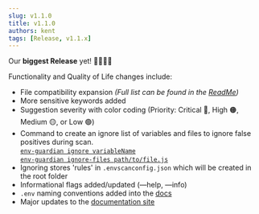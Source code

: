 ```yaml
---
slug: v1.1.0
title: v1.1.0
authors: kent
tags: [Release, v1.1.x]
---
```


Our **biggest Release** yet! 🎉🎉🎉🎉 <!-- truncate --> 

Functionality and Quality of Life changes include:

- File compatibility expansion *(Full list can be found in the [ReadMe](https://github.com/JasonKentDotDev/env-guardian/blob/master/README.md))*
- More sensitive keywords added
- Suggestion severity with color coding (Priority: Critical 🔴, High 🟠, Medium 🟡, or Low 🟢)
- Command to create an ignore list of variables and files to ignore false positives during scan.  
[`env-guardian ignore variableName`](https://env-guardian.online/docs/commands/ignore)  
[`env-guardian ignore-files path/to/file.js`](https://env-guardian.online/docs/commands/ignore#ignore-files)
- Ignoring stores 'rules' in `.envscanconfig.json` which will be created in the root folder
- Informational flags added/updated (—help, —info)
- `.env` naming conventions added into the [docs](https://env-guardian.online/docs/env-naming-conventions/env-variables)
- Major updates to the [documentation site](https://env-guardian.online)
